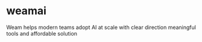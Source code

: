 # weamai
Weam helps modern teams adopt AI at scale with clear direction meaningful tools and affordable solution
